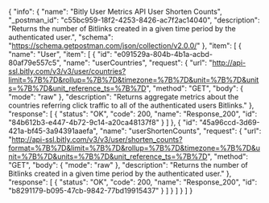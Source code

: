 {
  "info": {
    "name": "Bitly User Metrics API User Shorten Counts",
    "_postman_id": "c55bc959-18f2-4253-8426-ac7f2ac14040",
    "description": "Returns the number of Bitlinks created in a given time period by the authenticated user.",
    "schema": "https://schema.getpostman.com/json/collection/v2.0.0/"
  },
  "item": [
    {
      "name": "User",
      "item": [
        {
          "id": "e091529a-804b-4b1a-acbd-80af79e557c5",
          "name": "userCountries",
          "request": {
            "url": "http://api-ssl.bitly.com/v3/v3/user/countries?limit=%7B%7D&rollup=%7B%7D&timezone=%7B%7D&unit=%7B%7D&units=%7B%7D&unit_reference_ts=%7B%7D",
            "method": "GET",
            "body": {
              "mode": "raw"
            },
            "description": "Returns aggregate metrics about the countries referring click traffic to all of the authenticated users Bitlinks."
          },
          "response": [
            {
              "status": "OK",
              "code": 200,
              "name": "Response_200",
              "id": "84b612b3-e447-4b72-9c14-a20ca48137f8"
            }
          ]
        },
        {
          "id": "45a96ccd-3d69-421a-bf45-3a94391aaefa",
          "name": "userShortenCounts",
          "request": {
            "url": "http://api-ssl.bitly.com/v3/v3/user/shorten_counts?format=%7B%7D&limit=%7B%7D&rollup=%7B%7D&timezone=%7B%7D&unit=%7B%7D&units=%7B%7D&unit_reference_ts=%7B%7D",
            "method": "GET",
            "body": {
              "mode": "raw"
            },
            "description": "Returns the number of Bitlinks created in a given time period by the authenticated user."
          },
          "response": [
            {
              "status": "OK",
              "code": 200,
              "name": "Response_200",
              "id": "b8291179-b095-47cb-9842-77bd19915437"
            }
          ]
        }
      ]
    }
  ]
}